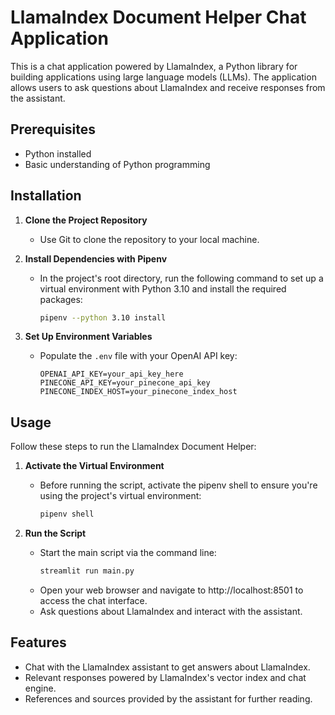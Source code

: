 # LlamaIndex Document Helper Chat Application

This is a chat application powered by LlamaIndex, a Python library for building applications using large language models (LLMs). The application allows users to ask questions about LlamaIndex and receive responses from the assistant.

## Prerequisites

- Python installed
- Basic understanding of Python programming

## Installation


1. **Clone the Project Repository**
   - Use Git to clone the repository to your local machine.

2. **Install Dependencies with Pipenv**
   - In the project's root directory, run the following command to set up a virtual environment with Python 3.10 and install the required packages:
     ```bash
     pipenv --python 3.10 install
     ```

3. **Set Up Environment Variables**
   - Populate the `.env` file with your OpenAI API key:
     ```
     OPENAI_API_KEY=your_api_key_here
     PINECONE_API_KEY=your_pinecone_api_key
     PINECONE_INDEX_HOST=your_pinecone_index_host
     ```

## Usage

Follow these steps to run the LlamaIndex Document Helper:

1. **Activate the Virtual Environment**
   - Before running the script, activate the pipenv shell to ensure you're using the project's virtual environment:
     ```bash
     pipenv shell
     ```

2. **Run the Script**
   - Start the main script via the command line:
     ```bash
     streamlit run main.py
     ```
   - Open your web browser and navigate to http://localhost:8501 to access the chat interface. 
   - Ask questions about LlamaIndex and interact with the assistant.


## Features
- Chat with the LlamaIndex assistant to get answers about LlamaIndex.
- Relevant responses powered by LlamaIndex's vector index and chat engine.
- References and sources provided by the assistant for further reading.